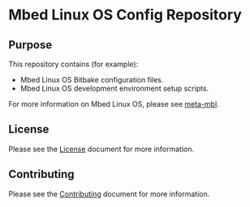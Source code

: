 # Mbed Linux OS Config Repository

## Purpose

This repository contains (for example):
- Mbed Linux OS Bitbake configuration files.
- Mbed Linux OS development environment setup scripts.

For more information on Mbed Linux OS, please see [meta-mbl][meta-mbl].


## License

Please see the [License][mbl-license] document for more information.

## Contributing

Please see the [Contributing][mbl-contributing] document for more information.



[meta-mbl]: https://github.com/ARMmbed/meta-mbl/blob/master/README.md
[mbl-license]: LICENSE.md
[mbl-contributing]: CONTRIBUTING.md

